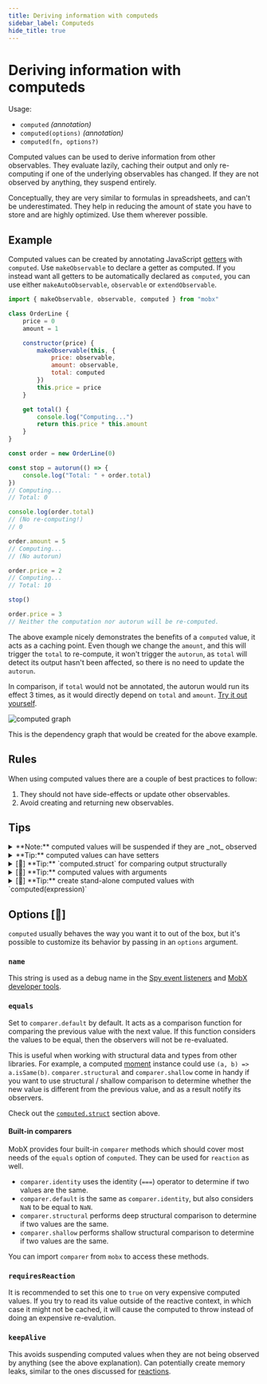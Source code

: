 ```yaml
---
title: Deriving information with computeds
sidebar_label: Computeds
hide_title: true
---
```


<script async type="text/javascript" src="//cdn.carbonads.com/carbon.js?serve=CEBD4KQ7&placement=mobxjsorg" id="_carbonads_js"></script>

# Deriving information with computeds

Usage:

-   `computed` _(annotation)_
-   `computed(options)` _(annotation)_
-   `computed(fn, options?)`

Computed values can be used to derive information from other observables.
They evaluate lazily, caching their output and only re-computing if one of the underlying observables has changed.
If they are not observed by anything, they suspend entirely.

Conceptually, they are very similar to formulas in spreadsheets, and can't be underestimated. They help in reducing the amount of state you have to store and are highly optimized. Use them wherever possible.

## Example

Computed values can be created by annotating JavaScript [getters](https://developer.mozilla.org/en-US/docs/Web/JavaScript/Reference/Functions/get) with `computed`.
Use `makeObservable` to declare a getter as computed. If you instead want all getters to be automatically declared as `computed`, you can use either `makeAutoObservable`, `observable` or `extendObservable`.

```javascript
import { makeObservable, observable, computed } from "mobx"

class OrderLine {
    price = 0
    amount = 1

    constructor(price) {
        makeObservable(this, {
            price: observable,
            amount: observable,
            total: computed
        })
        this.price = price
    }

    get total() {
        console.log("Computing...")
        return this.price * this.amount
    }
}

const order = new OrderLine(0)

const stop = autorun(() => {
    console.log("Total: " + order.total)
})
// Computing...
// Total: 0

console.log(order.total)
// (No re-computing!)
// 0

order.amount = 5
// Computing...
// (No autorun)

order.price = 2
// Computing...
// Total: 10

stop()

order.price = 3
// Neither the computation nor autorun will be re-computed.
```

The above example nicely demonstrates the benefits of a `computed` value, it acts as a caching point.
Even though we change the `amount`, and this will trigger the `total` to re-compute,
it won't trigger the `autorun`, as `total` will detect its output hasn't been affected, so there is no need to update the `autorun`.

In comparison, if `total` would not be annotated, the autorun would run its effect 3 times,
as it would directly depend on `total` and `amount`. [Try it out yourself](https://codesandbox.io/s/computed-3cjo9?file=/src/index.tsx).

![computed graph](../assets/computed-example.png)

This is the dependency graph that would be created for the above example.

## Rules

When using computed values there are a couple of best practices to follow:

1. They should not have side-effects or update other observables.
2. Avoid creating and returning new observables.

## Tips

<details id="computed-suspend"><summary>**Note:** computed values will be suspended if they are _not_ observed<a href="#computed-suspend" class="tip-anchor"></a></summary>

It sometimes confuses people new to MobX (perhaps used to a library like [Reselect](https://github.com/reduxjs/reselect)) that if you create a computed property but don't use it anywhere in a reaction, it is not memoized and appears to be recomputed more often than necessary.
For example, if we'd extend the above example with calling `console.log(order.total)` twice, after we called `stop()`, the value would be recomputed twice.

This allows MobX to automatically suspend computations that are not actively in use
to avoid unnecessary updates to computed values that are not being accessed. But if a computed property is _not_ in use by some reaction, computed expressions are evaluated each time their value is requested, so they just behave like a normal property.

So if you fiddle around, computed properties might not seem efficient. But when applied in a project that uses `observer`, `autorun` etc, they become very efficient.

The following code demonstrates the issue.

```javascript
// OrderLine has a computed property `total`
const line = new OrderLine(2.0)

// if you access line.total outside of a reaction it is recomputed every time
setInterval(() => {
    console.log(line.total)
}, 60)
```

It can be overridden by setting annotating with the `keepAlive` flag ([try it](https://codesandbox.io/s/computed-3cjo9?file=/src/index.tsx)) or by creating a no-op `autorun(() => { someObject.someComputed })` (which can nicely be cleaned up later if needed).
Note that both solutions have the risk of creating memory leaks; changing the default behavior here is an anti-pattern.

MobX can be configured to report an error when computeds are accessed outside a reactive context with the [`computedRequiresReaction`](configure#computedrequiresreaction) option.

</details>

<details id="computed-setter"><summary>**Tip:** computed values can have setters<a href="#computed-setter" class="tip-anchor"></a></summary>

It is possible to define a [setter](https://developer.mozilla.org/en-US/docs/Web/JavaScript/Reference/Functions/set) for computed values as well. Note that these setters cannot be used to alter the value of the computed property directly,
but they can be used as 'inverse' of the derivation. Setters are automatically marked as actions. For example:

```javascript
class Dimension {
    length = 2

    constructor() {
        makeAutoObservable(this)
    }

    get squared() {
        return this.length * this.length
    }
    set squared(value) {
        this.length = Math.sqrt(value)
    }
}
```

</details>

<details id="computed-struct"><summary>[🚀] **Tip:** `computed.struct` for comparing output structurally <a href="#computed-struct" class="tip-anchor"></a></summary>

If the output of a computed value that is structurally equivalent to the previous computation doesn't need to notify observers, `computed.struct` can be used. It will make a structural comparison first (rather than a reference equality check) before notifying observers. Example:

```javascript
class Box {
    width = 0
    height = 0

    constructor() {
        makeObsevable(this, {
            x: observable,
            y: observable,
            topRight: computed.struct
        })
    }

    get topRight() {
        return {
            x: this.width,
            y: this.height
        }
    }
}
```

By default the output of a `computed` is compared by reference. Since the `topRight` in the above example will always produce a new result object, it is never going to be considered equal to a previous output. Unless `computed.struct` is used.

However, in the above example _we actually don't need `computed.struct`_!
Computed values normally only re-evaluate if the backing values change.
So, `topRight` will only react to changes in `width` or `height`.
Since if any of those change, we would get a different topRight coordinate anyway, `computed.struct` would never have a cache hit and be a waste of effort. So we don't need it.

In practice, `computed.struct` is less useful than it sounds; only use it if changes in the underlying observables can still lead to the same output. For example if we were rounding the coordinates first; the rounded coordinates might be equal to the previously rounded coordinates even though the underlying values aren't.

See also the `equals` [option](#option) for further customizations for determining whether the output has changed.

</details>

<details id="computed-with-args"><summary>[🚀] **Tip:** computed values with arguments<a href="#computed-with-args" class="tip-anchor"></a></summary>

Although getters don't take arguments, several strategies to work with derived values that need arguments are discusses [here](computed-with-args.md).

</details>

<details id="standalone"><summary>[🚀] **Tip:** create stand-alone computed values with `computed(expression)`<a href="#standalone" class="tip-anchor"></a></summary>

`computed` can also be invoked directly as function, just like [`observable.box`](api.md#observablebox) creates a stand-alone computed value.
Use `.get()` on the returned object to get the current value of the computation.
This form of `computed` is not used very often, but in some cases where you need to pass a "boxed" computed value around it might prove useful, one such case is discussed [here](computed-with-args.md).

</details>

## Options [🚀]

`computed` usually behaves the way you want it to out of the box, but it's possible to customize its behavior by passing in an `options` argument.

### `name`

This string is used as a debug name in the [Spy event listeners](best/debugging-mobx.md#spy) and [MobX developer tools](https://github.com/mobxjs/mobx-devtools).

### `equals`

Set to `comparer.default` by default. It acts as a comparison function for comparing the previous value with the next value. If this function considers the values to be equal, then the observers will not be re-evaluated. 

This is useful when working with structural data and types from other libraries. For example, a computed [moment](https://momentjs.com/) instance could use `(a, b) => a.isSame(b)`. `comparer.structural` and `comparer.shallow` come in handy if you want to use structural / shallow comparison to determine whether the new value is different from the previous value, and as a result notify its observers.

Check out the [`computed.struct`](#computed-struct) section above.

#### Built-in comparers

MobX provides four built-in `comparer` methods which should cover most needs of the `equals` option of `computed`. They can be used for `reaction` as well.

-   `comparer.identity` uses the identity (`===`) operator to determine if two values are the same.
-   `comparer.default` is the same as `comparer.identity`, but also considers `NaN` to be equal to `NaN`.
-   `comparer.structural` performs deep structural comparison to determine if two values are the same.
-   `comparer.shallow` performs shallow structural comparison to determine if two values are the same.

You can import `comparer` from `mobx` to access these methods.

### `requiresReaction`

It is recommended to set this one to `true` on very expensive computed values. If you try to read its value outside of the reactive context, in which case it might not be cached, it will cause the computed to throw instead of doing an expensive re-evalution.

### `keepAlive`

This avoids suspending computed values when they are not being observed by anything (see the above explanation). Can potentially create memory leaks, similar to the ones discussed for [reactions](autorun.md#always-dispose-reactions).
